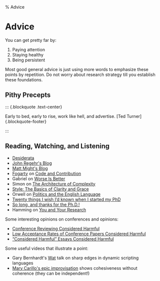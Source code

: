 % Advice

# Advice

You can get pretty far by:

1. Paying attention
2. Staying healthy
3. Being persistent

Most good general advice is just using more words
  to emphasize these points by repetition.
Do not worry about research strategy
  till you establish these foundations.

<!-- Anxiety, Carts, and Horses -->

## Pithy Precepts

::: {.blockquote .text-center}

  Early to bed, early to rise, work like hell, and advertise.
  [Ted Turner]{.blockquote-footer}

:::

## Reading, Watching, and Listening

- [Desiderata](https://allpoetry.com/Desiderata---Words-for-Life)
- [John Regehr's Blog](https://blog.regehr.org/)
- [Matt Might's Blog](http://matt.might.net/articles/)
- [Fogarty](https://homes.cs.washington.edu/~jfogarty/) on
  [Code and Contribution](https://homes.cs.washington.edu/~jfogarty/publications/workshop-chi2017-codeandcontribution.pdf)
- Gabriel on [Worse Is Better](https://www.dreamsongs.com/WorseIsBetter.html)
- Simon on [The Architecture of Complexity](https://www.jstor.org/stable/985254)
- [Style: The Basics of Clarity and Grace](https://www.amazon.com/Style-Basics-Clarity-Grace-5th/dp/0321953304)
- Orwell on [Politics and the English Language](http://www.orwell.ru/library/essays/politics/english/e_polit/)
- [Twenty things I wish I’d known when I started my PhD](https://www.nature.com/articles/d41586-018-07332-x)
- [So long, and thanks for the Ph.D.!](https://www.cs.unc.edu/~azuma/hitch4.html)
- Hamming on [You and Your Research](https://www.youtube.com/watch?v=a1zDuOPkMSw)

Some interesting opinions on conferences and opinions:

- [Conference Reviewing Considered Harmful](https://homes.cs.washington.edu/~tom/support/confreview.pdf)
- [Low Acceptance Rates of Conference Papers Considered Harmful](http://ece.ucsb.edu/~parhami/pubs_folder/parh16-comp-low-accept-rates-harmful.pdf)
- [“Considered Harmful” Essays Considered Harmful](https://meyerweb.com/eric/comment/chech.html)

Some useful videos that illustrate a point:

- Gary Bernhardt's [Wat](https://www.destroyallsoftware.com/talks/wat) talk
  on sharp edges in dynamic scripting languages
- [Mary Carillo's epic improvisation](https://www.youtube.com/watch?v=cZDn0U0w78k)
  shows cohesiveness without coherence (they can be independent!)

